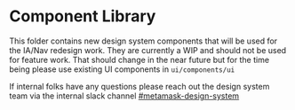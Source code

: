 # Component Library

This folder contains new design system components that will be used for the IA/Nav redesign work. They are currently a WIP and should not be used for feature work. That should change in the near future but for the time being please use existing UI components in `ui/components/ui`

If internal folks have any questions please reach out the design system team via the internal slack channel [#metamask-design-system](https://consensys.slack.com/archives/C0354T27M5M)
